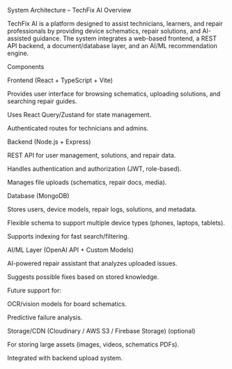 System Architecture – TechFix AI
Overview

TechFix AI is a platform designed to assist technicians, learners, and repair professionals by providing device schematics, repair solutions, and AI-assisted guidance. The system integrates a web-based frontend, a REST API backend, a document/database layer, and an AI/ML recommendation engine.

Components

Frontend (React + TypeScript + Vite)

Provides user interface for browsing schematics, uploading solutions, and searching repair guides.

Uses React Query/Zustand for state management.

Authenticated routes for technicians and admins.

Backend (Node.js + Express)

REST API for user management, solutions, and repair data.

Handles authentication and authorization (JWT, role-based).

Manages file uploads (schematics, repair docs, media).

Database (MongoDB)

Stores users, device models, repair logs, solutions, and metadata.

Flexible schema to support multiple device types (phones, laptops, tablets).

Supports indexing for fast search/filtering.

AI/ML Layer (OpenAI API + Custom Models)

AI-powered repair assistant that analyzes uploaded issues.

Suggests possible fixes based on stored knowledge.

Future support for:

OCR/vision models for board schematics.

Predictive failure analysis.

Storage/CDN (Cloudinary / AWS S3 / Firebase Storage) (optional)

For storing large assets (images, videos, schematics PDFs).

Integrated with backend upload system.
